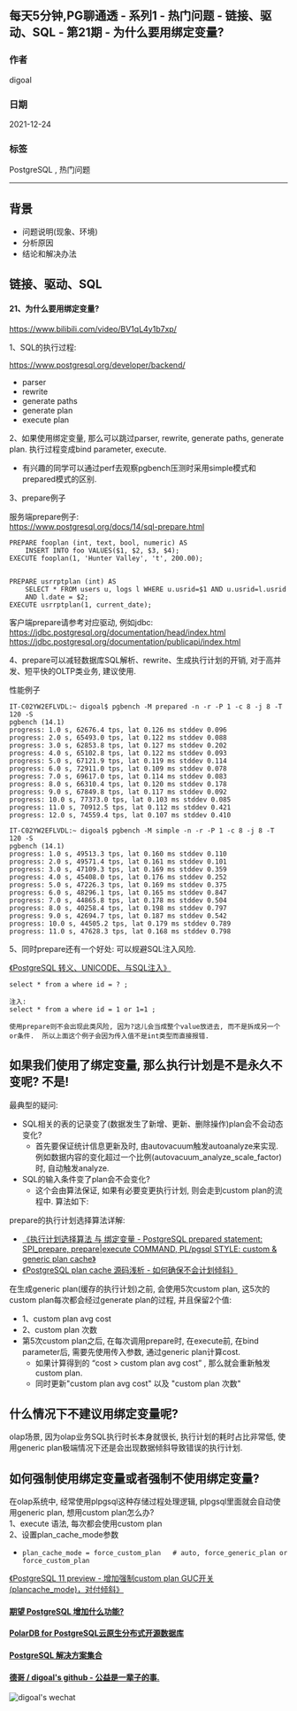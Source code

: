 ## 每天5分钟,PG聊通透 - 系列1 - 热门问题 - 链接、驱动、SQL - 第21期 - 为什么要用绑定变量?   
    
### 作者    
digoal    
    
### 日期    
2021-12-24    
    
### 标签    
PostgreSQL , 热门问题    
    
----    
    
## 背景    
- 问题说明(现象、环境)    
- 分析原因    
- 结论和解决办法    
    
## 链接、驱动、SQL    
    
#### 21、为什么要用绑定变量?   
https://www.bilibili.com/video/BV1qL4y1b7xp/  
  
  
1、SQL的执行过程:   
  
https://www.postgresql.org/developer/backend/  
  
- parser  
- rewrite  
- generate paths  
- generate plan  
- execute plan  
  
2、如果使用绑定变量, 那么可以跳过parser, rewrite, generate paths, generate plan. 执行过程变成bind parameter, execute.  
- 有兴趣的同学可以通过perf去观察pgbench压测时采用simple模式和prepared模式的区别.   
  
3、prepare例子  
  
服务端prepare例子:  
https://www.postgresql.org/docs/14/sql-prepare.html  
  
```  
PREPARE fooplan (int, text, bool, numeric) AS  
    INSERT INTO foo VALUES($1, $2, $3, $4);  
EXECUTE fooplan(1, 'Hunter Valley', 't', 200.00);  
  
  
PREPARE usrrptplan (int) AS  
    SELECT * FROM users u, logs l WHERE u.usrid=$1 AND u.usrid=l.usrid  
    AND l.date = $2;  
EXECUTE usrrptplan(1, current_date);  
```  
  
客户端prepare请参考对应驱动, 例如jdbc:  
https://jdbc.postgresql.org/documentation/head/index.html  
https://jdbc.postgresql.org/documentation/publicapi/index.html  
    
  
4、prepare可以减轻数据库SQL解析、rewrite、生成执行计划的开销, 对于高并发、短平快的OLTP类业务, 建议使用.  
  
性能例子  
  
```  
IT-C02YW2EFLVDL:~ digoal$ pgbench -M prepared -n -r -P 1 -c 8 -j 8 -T 120 -S  
pgbench (14.1)  
progress: 1.0 s, 62676.4 tps, lat 0.126 ms stddev 0.096  
progress: 2.0 s, 65493.0 tps, lat 0.122 ms stddev 0.088  
progress: 3.0 s, 62853.8 tps, lat 0.127 ms stddev 0.202  
progress: 4.0 s, 65102.8 tps, lat 0.122 ms stddev 0.093  
progress: 5.0 s, 67121.9 tps, lat 0.119 ms stddev 0.114  
progress: 6.0 s, 72911.0 tps, lat 0.109 ms stddev 0.078  
progress: 7.0 s, 69617.0 tps, lat 0.114 ms stddev 0.083  
progress: 8.0 s, 66310.4 tps, lat 0.120 ms stddev 0.178  
progress: 9.0 s, 67849.8 tps, lat 0.117 ms stddev 0.092  
progress: 10.0 s, 77373.0 tps, lat 0.103 ms stddev 0.085  
progress: 11.0 s, 70912.5 tps, lat 0.112 ms stddev 0.421  
progress: 12.0 s, 74559.4 tps, lat 0.107 ms stddev 0.410  
  
IT-C02YW2EFLVDL:~ digoal$ pgbench -M simple -n -r -P 1 -c 8 -j 8 -T 120 -S  
pgbench (14.1)  
progress: 1.0 s, 49513.3 tps, lat 0.160 ms stddev 0.110  
progress: 2.0 s, 49571.4 tps, lat 0.161 ms stddev 0.101  
progress: 3.0 s, 47109.3 tps, lat 0.169 ms stddev 0.359  
progress: 4.0 s, 45408.0 tps, lat 0.176 ms stddev 0.252  
progress: 5.0 s, 47226.3 tps, lat 0.169 ms stddev 0.375  
progress: 6.0 s, 48296.1 tps, lat 0.165 ms stddev 0.847  
progress: 7.0 s, 44865.8 tps, lat 0.178 ms stddev 0.504  
progress: 8.0 s, 40258.4 tps, lat 0.198 ms stddev 0.797  
progress: 9.0 s, 42694.7 tps, lat 0.187 ms stddev 0.542  
progress: 10.0 s, 44505.2 tps, lat 0.179 ms stddev 0.789  
progress: 11.0 s, 47628.3 tps, lat 0.168 ms stddev 0.798  
```  
  
5、同时prepare还有一个好处: 可以规避SQL注入风险.  
  
[《PostgreSQL 转义、UNICODE、与SQL注入》](../201704/20170402_01.md)    
  
```  
select * from a where id = ? ;   
  
注入:   
select * from a where id = 1 or 1=1 ;   
  
使用prepare则不会出现此类风险, 因为?这儿会当成整个value放进去, 而不是拆成另一个or条件.  所以上面这个例子会因为传入值不是int类型而直接报错.   
```  
  
  
## 如果我们使用了绑定变量, 那么执行计划是不是永久不变呢? 不是!   
  
最典型的疑问:   
- SQL相关的表的记录变了(数据发生了新增、更新、删除操作)plan会不会动态变化?  
    - 首先要保证统计信息更新及时, 由autovacuum触发autoanalyze来实现. 例如数据内容的变化超过一个比例(autovacuum_analyze_scale_factor)时, 自动触发analyze.   
- SQL的输入条件变了plan会不会变化?   
    - 这个会由算法保证, 如果有必要变更执行计划, 则会走到custom plan的流程中. 算法如下:   
  
prepare的执行计划选择算法详解:    
- [《执行计划选择算法 与 绑定变量 - PostgreSQL prepared statement: SPI_prepare, prepare|execute COMMAND, PL/pgsql STYLE: custom & generic plan cache》](../201212/20121224_01.md)    
- [《PostgreSQL plan cache 源码浅析 - 如何确保不会计划倾斜》](../201606/20160617_01.md)    
  
在生成generic plan(缓存的执行计划)之前, 会使用5次custom plan, 这5次的custom plan每次都会经过generate plan的过程, 并且保留2个值:   
- 1、custom plan avg cost  
- 2、custom plan 次数  
- 第5次custom plan之后, 在每次调用prepare时, 在execute前, 在bind parameter后, 需要先使用传入参数, 通过generic plan计算cost.     
    - 如果计算得到的 “cost > custom plan avg cost” , 那么就会重新触发custom plan.   
    - 同时更新"custom plan avg cost" 以及 "custom plan 次数"  
  
  
## 什么情况下不建议用绑定变量呢?  
olap场景, 因为olap业务SQL执行时长本身就很长, 执行计划的耗时占比非常低, 使用generic plan极端情况下还是会出现数据倾斜导致错误的执行计划.    
  
## 如何强制使用绑定变量或者强制不使用绑定变量?  
  
在olap系统中, 经常使用plpgsql这种存储过程处理逻辑, plpgsql里面就会自动使用generic plan, 想用custom plan怎么办?  
1、execute 语法, 每次都会使用custom plan  
2、设置plan_cache_mode参数  
- `plan_cache_mode = force_custom_plan   # auto, force_generic_plan or force_custom_plan`  
  
[《PostgreSQL 11 preview - 增加强制custom plan GUC开关(plancache_mode)，对付倾斜》](../201803/20180325_06.md)    
  
  
  
  
  
#### [期望 PostgreSQL 增加什么功能?](https://github.com/digoal/blog/issues/76 "269ac3d1c492e938c0191101c7238216")
  
  
#### [PolarDB for PostgreSQL云原生分布式开源数据库](https://github.com/ApsaraDB/PolarDB-for-PostgreSQL "57258f76c37864c6e6d23383d05714ea")
  
  
#### [PostgreSQL 解决方案集合](https://yq.aliyun.com/topic/118 "40cff096e9ed7122c512b35d8561d9c8")
  
  
#### [德哥 / digoal's github - 公益是一辈子的事.](https://github.com/digoal/blog/blob/master/README.md "22709685feb7cab07d30f30387f0a9ae")
  
  
![digoal's wechat](../pic/digoal_weixin.jpg "f7ad92eeba24523fd47a6e1a0e691b59")
  
